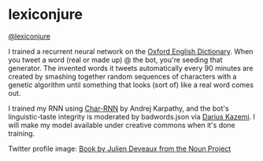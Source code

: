 # lexiconjure

[@lexiconjure](https://twitter.com/lexiconjure)

I trained a recurrent neural network on the [Oxford English Dictionary](http://www.oed.com/). When you tweet a word (real or made up) @ the bot, you're seeding that generator. The invented words it tweets automatically every 90 minutes are created by smashing together random sequences of characters with a genetic algorithm until something that looks (sort of) like a real word comes out.

I trained my RNN using [Char-RNN](https://github.com/karpathy/char-rnn) by Andrej Karpathy, and the bot's linguistic-taste integrity is moderated by badwords.json via [Darius Kazemi](https://github.com/dariusk/wordfilter). I will make my model available under creative commons when it's done training.

Twitter profile image: [Book by Julien Deveaux from the Noun Project](https://thenounproject.com/Julihan)




